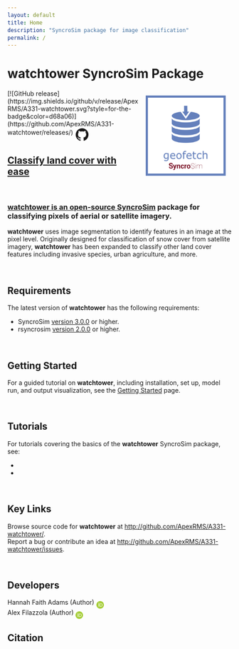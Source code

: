 ```yaml
---
layout: default
title: Home
description: "SyncroSim package for image classification"
permalink: /
---
```


# **watchtower** SyncroSim Package
<img align="right" style="padding: 13px" width="180" src="assets/images/logo/geofetch-sticker.png">
[![GitHub release](https://img.shields.io/github/v/release/ApexRMS/A331-watchtower.svg?style=for-the-badge&color=d68a06)](https://github.com/ApexRMS/A331-watchtower/releases/)    <a href="https://github.com/ApexRMS/A331-watchtower"><img align="middle" style="padding: 1px" width="30" src="assets/images/logo/github-trans2.png">
<br>

## Classify land cover with ease
<br>

### **watchtower** is an open-source <a href="https://syncrosim.com/" target="_blank">SyncroSim</a> package for classifying pixels of aerial or satellite imagery.


**watchtower** uses image segmentation to identify features in an image at the pixel level. Originally designed for classification of snow cover from satellite imagery, **watchtower** has been expanded to classify other land cover features including invasive species, urban agriculture, and more.

<br>

## Requirements

The latest version of **watchtower** has the following requirements:

- SyncroSim <a href="https://syncrosim.com/download/" target="_blank">version 3.0.0</a> or higher.
- rsyncrosim <a href="https://syncrosim.github.io/rsyncrosim/" target="_blank">version 2.0.0</a> or higher.

<br>

## Getting Started

For a guided tutorial on **watchtower**, including installation, set up, model run, and output visualization, see the [Getting Started](https://apexrms.github.io/A331-watchtower/getting_started.html) page.

<br>

## Tutorials

For tutorials covering the basics of the **watchtower** SyncroSim package, see:

-
-

<br>

## Key Links

Browse source code for **watchtower** at <a href="http://github.com/ApexRMS/A331-watchtower/" target="_blank">http://github.com/ApexRMS/A331-watchtower/</a>. <br>
Report a bug or contribute an idea at
<a href="http://github.com/ApexRMS/A331-watchtower/issues" target="_blank">http://github.com/ApexRMS/A331-watchtower/issues</a>. <br>

<br>

## Developers

Hannah Faith Adams (Author) <a href="https://orcid.org/0000-0003-2647-8021" target="_blank" rel="noopener noreferrer"><img align="middle" style="padding: 0.5px" width="17" src="assets/images/ORCID.png"></a>
<br>
Alex Filazzola (Author) <a href="https://orcid.org/0000-0001-6544-2035" target="_blank" rel="noopener noreferrer"><img align="middle" style="padding: 0.5px" width="17" src="assets/images/ORCID.png"></a>
<br>

## Citation
